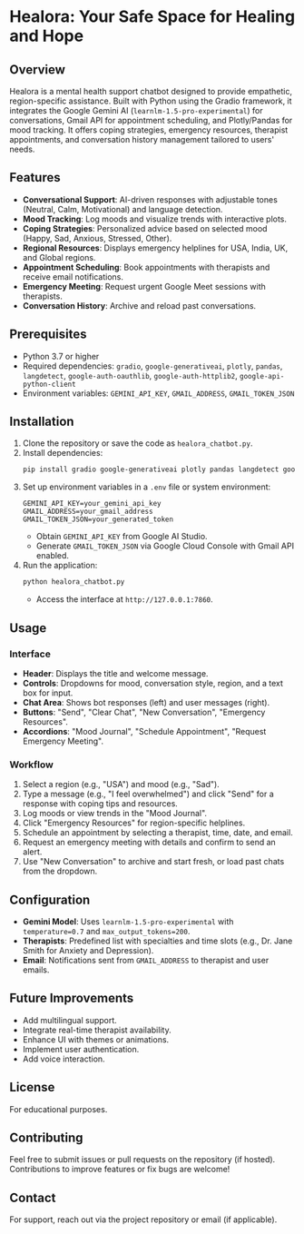 # Healora: Your Safe Space for Healing and Hope

## Overview
Healora is a mental health support chatbot designed to provide empathetic, region-specific assistance. Built with Python using the Gradio framework, it integrates the Google Gemini AI (`learnlm-1.5-pro-experimental`) for conversations, Gmail API for appointment scheduling, and Plotly/Pandas for mood tracking. It offers coping strategies, emergency resources, therapist appointments, and conversation history management tailored to users' needs.

## Features
- **Conversational Support**: AI-driven responses with adjustable tones (Neutral, Calm, Motivational) and language detection.
- **Mood Tracking**: Log moods and visualize trends with interactive plots.
- **Coping Strategies**: Personalized advice based on selected mood (Happy, Sad, Anxious, Stressed, Other).
- **Regional Resources**: Displays emergency helplines for USA, India, UK, and Global regions.
- **Appointment Scheduling**: Book appointments with therapists and receive email notifications.
- **Emergency Meeting**: Request urgent Google Meet sessions with therapists.
- **Conversation History**: Archive and reload past conversations.

## Prerequisites
- Python 3.7 or higher
- Required dependencies: `gradio`, `google-generativeai`, `plotly`, `pandas`, `langdetect`, `google-auth-oauthlib`, `google-auth-httplib2`, `google-api-python-client`
- Environment variables: `GEMINI_API_KEY`, `GMAIL_ADDRESS`, `GMAIL_TOKEN_JSON`

## Installation
1. Clone the repository or save the code as `healora_chatbot.py`.
2. Install dependencies:
   ```bash
   pip install gradio google-generativeai plotly pandas langdetect google-auth-oauthlib google-auth-httplib2 google-api-python-client
   ```
3. Set up environment variables in a `.env` file or system environment:
   ```
   GEMINI_API_KEY=your_gemini_api_key
   GMAIL_ADDRESS=your_gmail_address
   GMAIL_TOKEN_JSON=your_generated_token
   ```
   - Obtain `GEMINI_API_KEY` from Google AI Studio.
   - Generate `GMAIL_TOKEN_JSON` via Google Cloud Console with Gmail API enabled.
4. Run the application:
   ```bash
   python healora_chatbot.py
   ```
   - Access the interface at `http://127.0.0.1:7860`.

## Usage
### Interface
- **Header**: Displays the title and welcome message.
- **Controls**: Dropdowns for mood, conversation style, region, and a text box for input.
- **Chat Area**: Shows bot responses (left) and user messages (right).
- **Buttons**: "Send", "Clear Chat", "New Conversation", "Emergency Resources".
- **Accordions**: "Mood Journal", "Schedule Appointment", "Request Emergency Meeting".

### Workflow
1. Select a region (e.g., "USA") and mood (e.g., "Sad").
2. Type a message (e.g., "I feel overwhelmed") and click "Send" for a response with coping tips and resources.
3. Log moods or view trends in the "Mood Journal".
4. Click "Emergency Resources" for region-specific helplines.
5. Schedule an appointment by selecting a therapist, time, date, and email.
6. Request an emergency meeting with details and confirm to send an alert.
7. Use "New Conversation" to archive and start fresh, or load past chats from the dropdown.

## Configuration
- **Gemini Model**: Uses `learnlm-1.5-pro-experimental` with `temperature=0.7` and `max_output_tokens=200`.
- **Therapists**: Predefined list with specialties and time slots (e.g., Dr. Jane Smith for Anxiety and Depression).
- **Email**: Notifications sent from `GMAIL_ADDRESS` to therapist and user emails.

## Future Improvements
- Add multilingual support.
- Integrate real-time therapist availability.
- Enhance UI with themes or animations.
- Implement user authentication.
- Add voice interaction.

## License
For educational purposes.

## Contributing
Feel free to submit issues or pull requests on the repository (if hosted). Contributions to improve features or fix bugs are welcome!

## Contact
For support, reach out via the project repository or email (if applicable).
